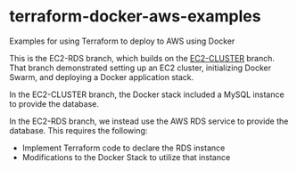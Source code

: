 # terraform-docker-aws-examples
Examples for using Terraform to deploy to AWS using Docker

This is the EC2-RDS branch, which builds on the [EC2-CLUSTER](https://github.com/robogeek/terraform-docker-aws-examples/tree/ec2-cluster) branch.  That branch demonstrated setting up an EC2 cluster, initializing Docker Swarm, and deploying a Docker application stack.

In the EC2-CLUSTER branch, the Docker stack included a MySQL instance to provide the database.

In the EC2-RDS branch, we instead use the AWS RDS service to provide the database.  This requires the following:

* Implement Terraform code to declare the RDS instance
* Modifications to the Docker Stack to utilize that instance

